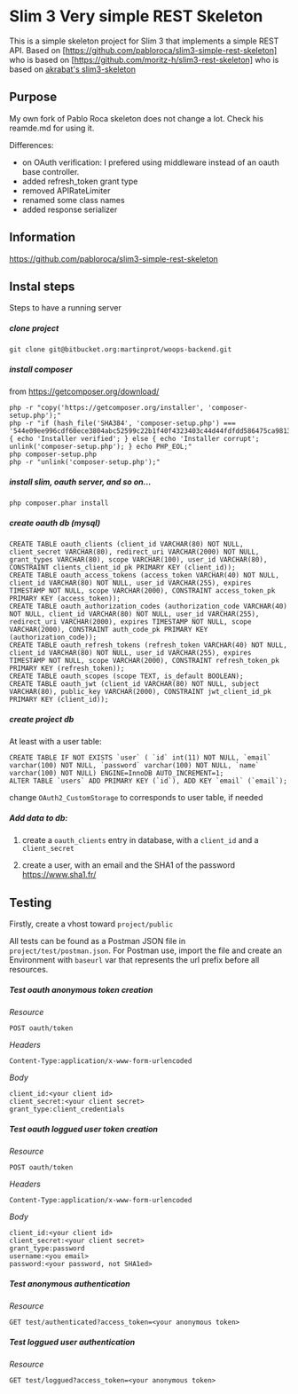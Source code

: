 # Slim 3 Very simple REST Skeleton

This is a simple skeleton project for Slim 3 that implements a simple REST API.
Based on [https://github.com/pabloroca/slim3-simple-rest-skeleton] who is based on [https://github.com/moritz-h/slim3-rest-skeleton] who is based on [akrabat's slim3-skeleton](https://github.com/akrabat/slim3-skeleton)

## Purpose

My own fork of Pablo Roca skeleton does not change a lot. Check his reamde.md for using it.

Differences:

- on OAuth verification: I prefered using middleware instead of an oauth base controller.
- added refresh_token grant type
- removed APIRateLimiter
- renamed some class names
- added response serializer

## Information

https://github.com/pabloroca/slim3-simple-rest-skeleton

## Instal steps

Steps to have a running server

##### clone project

```
git clone git@bitbucket.org:martinprot/woops-backend.git
```

##### install composer
from https://getcomposer.org/download/

```
php -r "copy('https://getcomposer.org/installer', 'composer-setup.php');"
php -r "if (hash_file('SHA384', 'composer-setup.php') === '544e09ee996cdf60ece3804abc52599c22b1f40f4323403c44d44fdfdd586475ca9813a858088ffbc1f233e9b180f061') { echo 'Installer verified'; } else { echo 'Installer corrupt'; unlink('composer-setup.php'); } echo PHP_EOL;"
php composer-setup.php
php -r "unlink('composer-setup.php');"
```

##### install slim, oauth server, and so on...

```
php composer.phar install
```

##### create oauth db (mysql)

```
CREATE TABLE oauth_clients (client_id VARCHAR(80) NOT NULL, client_secret VARCHAR(80), redirect_uri VARCHAR(2000) NOT NULL, grant_types VARCHAR(80), scope VARCHAR(100), user_id VARCHAR(80), CONSTRAINT clients_client_id_pk PRIMARY KEY (client_id));
CREATE TABLE oauth_access_tokens (access_token VARCHAR(40) NOT NULL, client_id VARCHAR(80) NOT NULL, user_id VARCHAR(255), expires TIMESTAMP NOT NULL, scope VARCHAR(2000), CONSTRAINT access_token_pk PRIMARY KEY (access_token));
CREATE TABLE oauth_authorization_codes (authorization_code VARCHAR(40) NOT NULL, client_id VARCHAR(80) NOT NULL, user_id VARCHAR(255), redirect_uri VARCHAR(2000), expires TIMESTAMP NOT NULL, scope VARCHAR(2000), CONSTRAINT auth_code_pk PRIMARY KEY (authorization_code));
CREATE TABLE oauth_refresh_tokens (refresh_token VARCHAR(40) NOT NULL, client_id VARCHAR(80) NOT NULL, user_id VARCHAR(255), expires TIMESTAMP NOT NULL, scope VARCHAR(2000), CONSTRAINT refresh_token_pk PRIMARY KEY (refresh_token));
CREATE TABLE oauth_scopes (scope TEXT, is_default BOOLEAN);
CREATE TABLE oauth_jwt (client_id VARCHAR(80) NOT NULL, subject VARCHAR(80), public_key VARCHAR(2000), CONSTRAINT jwt_client_id_pk PRIMARY KEY (client_id));
```

##### create project db

At least with a user table:

```
CREATE TABLE IF NOT EXISTS `user` ( `id` int(11) NOT NULL, `email` varchar(100) NOT NULL, `password` varchar(100) NOT NULL, `name` varchar(100) NOT NULL) ENGINE=InnoDB AUTO_INCREMENT=1;
ALTER TABLE `users` ADD PRIMARY KEY (`id`), ADD KEY `email` (`email`);
```

change `OAuth2_CustomStorage` to corresponds to user table, if needed

##### Add data to db:

1. create a `oauth_clients` entry in database, with a `client_id` and a `client_secret`

2. create a user, with an email and the SHA1 of the password https://www.sha1.fr/

## Testing

Firstly, create a vhost toward `project/public`

All tests can be found as a Postman JSON file in `project/test/postman.json`. For Postman use, import the file and create an Environment with `baseurl` var that represents the url prefix before all resources.

##### Test oauth anonymous token creation

*Resource*  
```
POST oauth/token
```

*Headers*   
```
Content-Type:application/x-www-form-urlencoded
```

*Body*
```
client_id:<your client id>
client_secret:<your client secret>
grant_type:client_credentials
```

##### Test oauth loggued user token creation

*Resource*  
```
POST oauth/token
```

*Headers*   
```
Content-Type:application/x-www-form-urlencoded
```

*Body*
```
client_id:<your client id>
client_secret:<your client secret>
grant_type:password
username:<you email>
password:<your password, not SHA1ed>
```

##### Test anonymous authentication

*Resource*  
```
GET test/authenticated?access_token=<your anonymous token>
```

##### Test loggued user authentication

*Resource*  
```
GET test/loggued?access_token=<your anonymous token>
```

